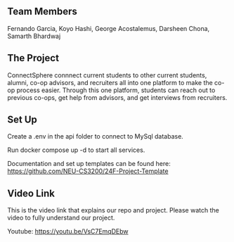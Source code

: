 ## Team Members
Fernando Garcia, Koyo Hashi, George Acostalemus, Darsheen Chona, Samarth Bhardwaj

## The Project
ConnectSphere connnect current students to other current students, alumni, co-op advisors, and recruiters all into one platform to make the co-op process easier. Through this one platform, students can reach out to previous co-ops, get help from advisors, and get interviews from recruiters. 

## Set Up 
Create a .env in the api folder to connect to MySql database. 

Run docker compose up -d to start all services. 

Documentation and set up templates can be found here: https://github.com/NEU-CS3200/24F-Project-Template

## Video Link
This is the video link that explains our repo and project. Please watch the video to fully understand our project. 

Youtube: https://youtu.be/VsC7EmqDEbw
